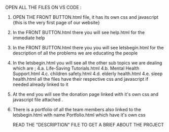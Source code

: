 OPEN ALL THE FILES ON VS CODE :
1. OPEN THE FRONT BUTTON.html file, it has its own css and javascript {this is the very first page of our website}
2. In the FRONT BUTTON.html there you will see help.html for the immediate help
3. In the FRONT BUTTON.html there you you will see letsbegin.html for the description of all the problems we are educating the people
4. In the letsbegin.html you will see all the other sub topics we are dealing which are ;
   4.a. Life-Saving Tutorials.html
   4.b. Mental Health Support.html
   4.c. children safety.html
   4.d. elderly health.html
   4.e. sleep health.html
all the files have their respective css and javascript if needed already linked to it
5. At the end you will see the donation page linked with it's own css and javascript file attached .
6. There is a portfolio of all the team members also linked to the letsbegin.html with name Portfolio.html which have it's own css

   READ THE "DESCRIPTION" FILE TO GET A BRIEF ABOUT THE PROJECT
